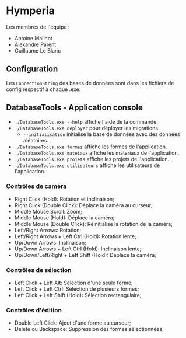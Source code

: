 ﻿# Hymperia
 Les membres de l'équipe :
 - Antoine Mailhot
 - Alexandre Parent
 - Guillaume Le Blanc

## Configuration
Les `ConnectionString` des bases de données sont dans les fichiers de config respectif à chaque .exe.

## DatabaseTools - Application console
- `./DatabaseTools.exe --help`  affiche l'aide de la commande.
- `./DatabaseTools.exe deployer` pour déployer les migrations.
  - `--initialisation` initialise la base de données avec des données aléatoires.
- `./DatabaseTools.exe formes` affiche les formes de l'application.
- `./DatabaseTools.exe mateiaux` affiche les materiaux de l'application.
- `./DatabaseTools.exe projets` affiche les projets de l'application.
- `./DatabaseTools.exe utilisateurs` affiche les utilisateurs de l'application.

### Contrôles de caméra
- Right Click (Hold): Rotation et inclinaison;
- Right Click (Double Click): Déplace la caméra au curseur;
- Middle Mouse Scroll: Zoom;
- Middle Mouse (Hold): Déplace la caméra;
- Middle Mouse (Double Click): Réinitialise la rotation de la caméra;
- Left/Right Arrows: Rotation;
- Left/Right Arrows + Left Ctrl (Hold): Rotation lente;
- Up/Down Arrows: Inclinaison;
- Up/Down Arrows + Left Ctrl (Hold): Inclinaison lente;
- Up/Down/Left/Right + Left Shift (Hold): Déplace la caméra;

### Contrôles de sélection
- Left Click + Left Alt: Sélection d'une seule forme;
- Left Click + Left Ctrl: Sélection de plusieurs formes;
- Left Click + Left Shift (Hold): Sélection rectangulaire;

### Contrôles d'édition
- Double Left Click: Ajout d'une forme au curseur;
- Delete ou Backspace: Suppression des formes sélectionnées;
